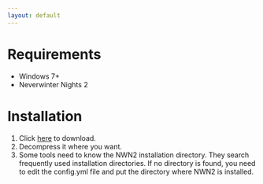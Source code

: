 ```yaml
---
layout: default
---
```


# Requirements

  - Windows 7+
  - Neverwinter Nights 2

# Installation

1. Click
   [here](https://github.com/Arbos/nwn2mdk/releases/download/0.14/nwn2mdk-0.14.zip)
   to download.
2. Decompress it where you want.
3. Some tools need to know the NWN2 installation directory. They search
   frequently used installation directories. If no directory is found, you need
   to edit the config.yml file and put the directory where NWN2 is installed.

